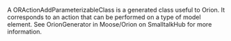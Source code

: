 A ORActionAddParameterizableClass is a generated class useful to Orion. It corresponds to an action that can be performed on a type of model element. See OrionGenerator in Moose/Orion on SmalltalkHub for more information.